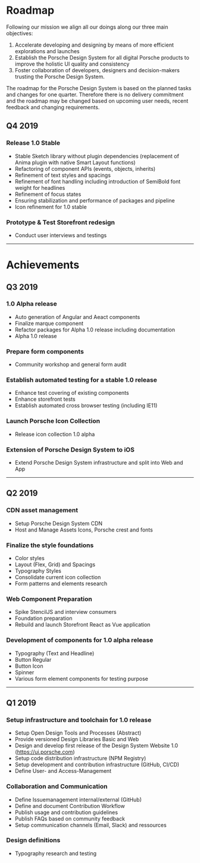 # Roadmap 

Following our mission we align all our doings along our three main objectives:  
1. Accelerate developing and designing by means of more efficient explorations and launches
2. Establish the Porsche Design System for all digital Porsche products to improve the holistic UI quality and consistency  
3. Foster collaboration of developers, designers and decision-makers trusting the Porsche Design System.

The roadmap for the Porsche Design System is based on the planned tasks and changes for one quarter. Therefore there is no delivery commitment and the roadmap may be changed based on upcoming user needs, recent feedback and changing requirements.

## Q4 2019
### Release 1.0 Stable
* Stable Sketch library without plugin dependencies (replacement of Anima plugin with native Smart Layout functions)
* Refactoring of component APIs (events, objects, inherits)
* Refinement of text styles and spacings
* Refinement of font handling including introduction of SemiBold font weight for headlines
* Refinement of focus states
* Ensuring stabilization and performance of packages and pipeline
* Icon refinement for 1.0 stable
### Prototype & Test Storefront redesign
* Conduct user interviews and testings
  
---

# Achievements

## Q3 2019
### 1.0 Alpha release
* Auto generation of Angular and Aeact components
* Finalize marque component
* Refactor packages for Alpha 1.0 release including documentation
* Alpha 1.0 release
### Prepare form components
* Community workshop and general form audit
### Establish automated testing for a stable 1.0 release
* Enhance test covering of existing components
* Enhance storefront tests
* Establish automated cross browser testing (including IE11)
### Launch Porsche Icon Collection
* Release icon collection 1.0 alpha
### Extension of Porsche Design System to iOS 
* Extend Porsche Design System infrastructure and split into Web and App

---

## Q2 2019
### CDN asset management
- Setup Porsche Design System CDN
- Host and Manage Assets Icons, Porsche crest and fonts

### Finalize the style foundations
- Color styles
- Layout (Flex, Grid) and Spacings
- Typography Styles
- Consolidate current icon collection
- Form patterns and elements research

### Web Component Preparation
- Spike StencilJS and interview consumers
- Foundation preparation
- Rebuild and launch Storefront React as Vue application

### Development of components for 1.0 alpha release
- Typography (Text and Headline)
- Button Regular
- Button Icon
- Spinner
- Various form element components for testing purpose

---

## Q1 2019
### Setup infrastructure and toolchain for 1.0 release
- Setup Open Design Tools and Processes (Abstract)
- Provide versioned Design Libraries Basic and Web
- Design and develop first release of the Design System Website 1.0 (https://ui.porsche.com)
- Setup code distribution infrastructure (NPM Registry)
- Setup development and contribution infrastructure (GitHub, CI/CD)
- Define User- and Access-Management
### Collaboration and Communication 
- Define Issuemanagement internal/external (GitHub)
- Define and document Contribution Workflow
- Publish usage and contribution guidelines
- Publish FAQs based on community feedback
- Setup communication channels (Email, Slack) and ressources
### Design definitions
- Typography research and testing
